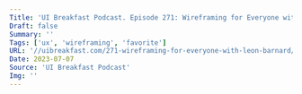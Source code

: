 ```yaml
---
Title: 'UI Breakfast Podcast. Episode 271: Wireframing for Everyone with Leon Barnard'
Draft: false
Summary: ''
Tags: ['ux', 'wireframing', 'favorite']
URL: '//uibreakfast.com/271-wireframing-for-everyone-with-leon-barnard/'
Date: 2023-07-07
Source: 'UI Breakfast Podcast'
Img: ''
---
```

